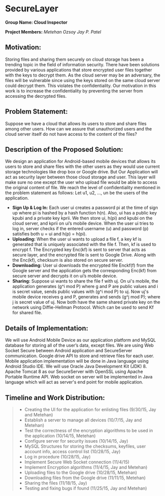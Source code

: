 # SecureLayer

**Group Name: Cloud Inspector**

**Project Members:**
*Metehan Ozsoy*
*Jay P. Patel*

Motivation:
-----------
Storing files and sharing them securely on cloud storage has been a trending topic in the field of information security. There have been solutions provided by various applications that store encrypted user files together with the keys to decrypt them. As the cloud server may be an adversary, the files will be vulnerable since using the keys stored on the same cloud server could decrypt them. This violates the confidentiality. Our motivation in this work is to increase the confidentiality by preventing the server from accessing the decrypted files.

Problem Statement:
------------------
Suppose we have a cloud that allows its users to store and share files among other users. How can we assure that unauthorized users and the cloud server itself do not have access to the content of the files?	

Description of the Proposed Solution:
-------------------------------------
We design an application for Android-based mobile devices that allows its users to store and share files with the other users as they would use current storage technologies like drop box or Google drive. But Our Application will act as security layer between those cloud storage and user. This layer will make sure no one except the user who upload file would be able to access the original content of file. We reach the level of confidentiality mentioned in the problem statement as follows:
Let u1, u2, ..., un be the users of the application.

- **Sign Up & Log In:**
Each user ui creates a password pi at the time of sign up where pi is hashed by a hash function h(n). Also, ui has a public key kpubi and a private key kprii. We then store ui, h(pi) and kpubi on the cloud server, and kprii on ui’s mobile device. When the user ui tries to log in, server checks if the entered username (u) and password (p) satisfies both u = ui and h(p) = h(pi). 
- **Uploading:**
When the user ui wants to upload a file f, a key kf is generated that is uniquely associated with the file f. Then, kf is used to encrypt f. The Encrypted key Enc(kf) is sent to server that acts as secure layer, and the encrypted file is sent to Google Drive. Along with the Enc(kf), checksum is also stored on secure server.
- **Downloading:**
User ui downloads the encrypted file Enckf(f) from the Google server and the application gets the corresponding Enc(kf) from secure server and decrypts it on ui’s mobile device.
- **Sharing:**
Suppose ui wants to share the file f with uj. On ui's mobile, the application generates (g^i mod P) where g and P are public values and i is secret value, sends public values with (g^i mod P) to uj. Now uj's mobile device receives g and P, generates and sends (g^j mod P); where j is secret value of uj. Now both have the same shared private key on the network using Diffie-Hellman Protocol. Which can be used to send Kf for shared file.

Details of Implementation:
--------------------------
We will use Android Mobile Device as our application platform and MySQL database for storing all of the user’s data, except files. We are using Web Socket Secure between Android application and SecureServer communication. Google drive API to store and retrieve files for each user. Mobile application implementation will be done in Java language using Android Studio IDE. We will use Oracle Java Development Kit (JDK) 8. Apache Tomcat 8 as our SecureServer with OpenSSL using Apache Portable Runtime API. Web socket on server will be implemented in Java language which will act as server's end point for mobile application.


Timeline and Work Distribution:
-------------------------------
> - Creating the UI for the application for enlisting files (9/30/15, Jay and Metehan)
> - Establish a server to manage all devices (10/7/15, Jay and Metehan)
> - Test the correctness of the encryption algorithms to be used in the application (10/14/15, Metehan)
> - Configure server for security issues (10/14/15, Jay)
> - MySQL Structures for storing the checksums, keyfiles, user account info, access control list (10/28/15, Jay)
> - Log in procedure (10/28/15, Jay)
> - Implement Secure Web Socket connection (11/4/15)
> - Implement Encryption algorithms (11/4/15, Jay and Metehan)
> - Uploading files to the Google drive (10/28/15, Metehan)
> - Downloading files from the Google drive (11/11/15, Metehan)
> - Sharing the files (11/18/15, Jay)
> - Testing and fixing bugs if found (11/25/15, Jay and Metehan) 
